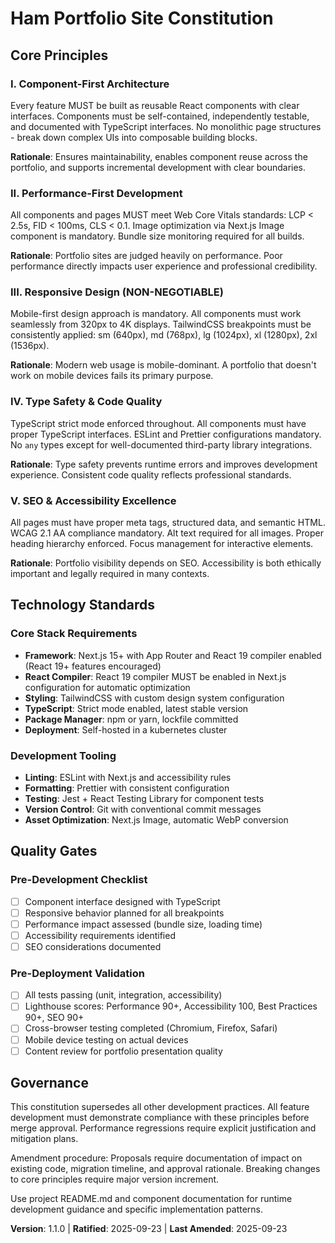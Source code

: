 <!--
Sync Impact Report - Constitution Update
Version change: 1.0.0 → 1.1.0
Modified principles: Updated Technology Standards to mandate React 19 compiler usage
Added sections: React 19 compiler requirement in Core Stack Requirements
Removed sections: None
Templates requiring updates: ✅ plan-template.md (validated), ✅ spec-template.md (validated), ✅ tasks-template.md (validated)
Follow-up TODOs: None
-->

# Ham Portfolio Site Constitution

## Core Principles

### I. Component-First Architecture
Every feature MUST be built as reusable React components with clear interfaces. Components must be self-contained, independently testable, and documented with TypeScript interfaces. No monolithic page structures - break down complex UIs into composable building blocks.

**Rationale**: Ensures maintainability, enables component reuse across the portfolio, and supports incremental development with clear boundaries.

### II. Performance-First Development
All components and pages MUST meet Web Core Vitals standards: LCP < 2.5s, FID < 100ms, CLS < 0.1. Image optimization via Next.js Image component is mandatory. Bundle size monitoring required for all builds.

**Rationale**: Portfolio sites are judged heavily on performance. Poor performance directly impacts user experience and professional credibility.

### III. Responsive Design (NON-NEGOTIABLE)
Mobile-first design approach is mandatory. All components must work seamlessly from 320px to 4K displays. TailwindCSS breakpoints must be consistently applied: sm (640px), md (768px), lg (1024px), xl (1280px), 2xl (1536px).

**Rationale**: Modern web usage is mobile-dominant. A portfolio that doesn't work on mobile devices fails its primary purpose.

### IV. Type Safety & Code Quality
TypeScript strict mode enforced throughout. All components must have proper TypeScript interfaces. ESLint and Prettier configurations mandatory. No `any` types except for well-documented third-party library integrations.

**Rationale**: Type safety prevents runtime errors and improves development experience. Consistent code quality reflects professional standards.

### V. SEO & Accessibility Excellence
All pages must have proper meta tags, structured data, and semantic HTML. WCAG 2.1 AA compliance mandatory. Alt text required for all images. Proper heading hierarchy enforced. Focus management for interactive elements.

**Rationale**: Portfolio visibility depends on SEO. Accessibility is both ethically important and legally required in many contexts.

## Technology Standards

### Core Stack Requirements
- **Framework**: Next.js 15+ with App Router and React 19 compiler enabled (React 19+ features encouraged)
- **React Compiler**: React 19 compiler MUST be enabled in Next.js configuration for automatic optimization
- **Styling**: TailwindCSS with custom design system configuration
- **TypeScript**: Strict mode enabled, latest stable version
- **Package Manager**: npm or yarn, lockfile committed
- **Deployment**: Self-hosted in a kubernetes cluster

### Development Tooling
- **Linting**: ESLint with Next.js and accessibility rules
- **Formatting**: Prettier with consistent configuration
- **Testing**: Jest + React Testing Library for component tests
- **Version Control**: Git with conventional commit messages
- **Asset Optimization**: Next.js Image, automatic WebP conversion

## Quality Gates

### Pre-Development Checklist
- [ ] Component interface designed with TypeScript
- [ ] Responsive behavior planned for all breakpoints
- [ ] Performance impact assessed (bundle size, loading time)
- [ ] Accessibility requirements identified
- [ ] SEO considerations documented

### Pre-Deployment Validation
- [ ] All tests passing (unit, integration, accessibility)
- [ ] Lighthouse scores: Performance 90+, Accessibility 100, Best Practices 90+, SEO 90+
- [ ] Cross-browser testing completed (Chromium, Firefox, Safari)
- [ ] Mobile device testing on actual devices
- [ ] Content review for portfolio presentation quality

## Governance

This constitution supersedes all other development practices. All feature development must demonstrate compliance with these principles before merge approval. Performance regressions require explicit justification and mitigation plans.

Amendment procedure: Proposals require documentation of impact on existing code, migration timeline, and approval rationale. Breaking changes to core principles require major version increment.

Use project README.md and component documentation for runtime development guidance and specific implementation patterns.

**Version**: 1.1.0 | **Ratified**: 2025-09-23 | **Last Amended**: 2025-09-23